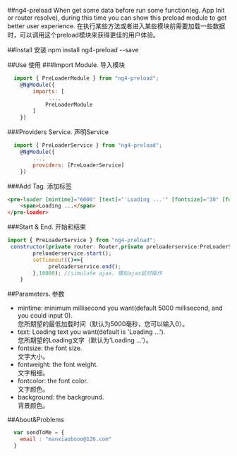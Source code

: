 ##ng4-preload
    When get some data before run some function(eg. App Init or router resolve), during this time you can show this preload module to get better user experience.
    在执行某些方法或者进入某些模块前需要加载一些数据时，可以调用这个preload模块来获得更佳的用户体验。
 
##Install 安装
      npm install ng4-preload --save

##Use 使用
###Import Module. 导入模块
```javascript
  import { PreLoaderModule } from "ng4-preload";
    @NgModule({
        imports: [
             ...,
            PreLoaderModule
        ]
    })
```
###Providers Service. 声明Service
```javascript
  import { PreLoaderService } from "ng4-preload";
    @NgModule({
        ...,
        providers: [PreLoaderService]
    })
```
###Add Tag. 添加标签
```html
<pre-loader [mintime]="6000" [text]="'Loading ...'" [fontsize]="30" [fontweight]="500" [fontcolor]="'#fff'" [background]="'#000'">
    <span>Loading ...</span>
</pre-loader>
```

###Start & End. 开始和结束
```javascript
import { PreLoaderService } from "ng4-preload";
 constructor(private router: Router,private preloaderservice:PreLoaderService) {
        preloaderservice.start();
        setTimeout(()=>{
             preloaderservice.end();
        },10000); //simulate ajax. 模拟ajax延时操作
    }
```


##Parameters. 参数
* mintime: minimum millisecond you want(default 5000 millisecond, and you could input 0). <br>您所期望的最低加载时间（默认为5000毫秒，您可以输入0）。
* text: Loading text you want(default is 'Loading ...'). <br>您所期望的Loading文字（默认为'Loading ...'）。
* fontsize: the font size. <br>文字大小。
* fontweight: the font weight. <br>文字粗细。
* fontcolor: the font color. <br>文字颜色。
* background: the background. <br>背景颜色。


##About&Problems

```javascript
  var sendToMe = {
    email : "manxiaobooo@126.com"
  }
```
